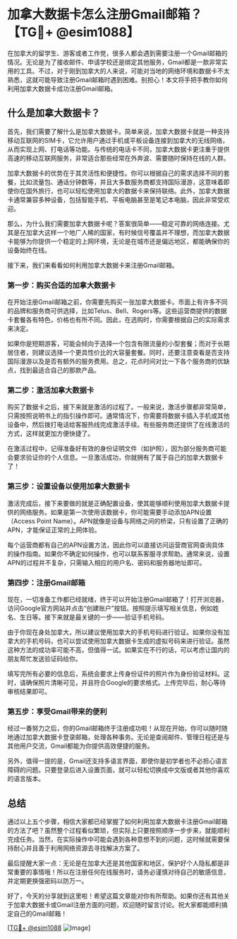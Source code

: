 # 加拿大数据卡怎么注册Gmail邮箱？【TG💪+ @esim1088】

在加拿大的留学生、游客或者工作党，很多人都会遇到需要注册一个Gmail邮箱的情况。无论是为了接收邮件、申请学校还是绑定其他服务，Gmail都是一款非常实用的工具。不过，对于刚到加拿大的人来说，可能对当地的网络环境和数据卡不太熟悉，这就可能导致注册Gmail邮箱时遇到困难。别担心！本文将手把手教你如何利用加拿大数据卡成功注册Gmail邮箱。

## 什么是加拿大数据卡？

首先，我们需要了解什么是加拿大数据卡。简单来说，加拿大数据卡就是一种支持移动互联网的SIM卡，它允许用户通过手机或平板设备连接到加拿大的无线网络，从而实现上网、打电话等功能。与传统的电话卡不同，加拿大数据卡更注重于提供高速的移动互联网服务，非常适合那些经常在外奔波、需要随时保持在线的人群。

加拿大数据卡的优势在于其灵活性和便捷性。你可以根据自己的需求选择不同的套餐，比如流量包、通话分钟数等，并且大多数服务商都支持国际漫游，这意味着即使你在国外旅行，也可以轻松使用加拿大的数据卡来保持联络。此外，加拿大数据卡通常兼容多种设备，包括智能手机、平板电脑甚至是笔记本电脑，因此非常受欢迎。

那么，为什么我们需要加拿大数据卡呢？答案很简单——稳定可靠的网络连接。尤其是在加拿大这样一个地广人稀的国家，有时候信号覆盖并不理想，而加拿大数据卡能够为你提供一个稳定的上网环境，无论是在城市还是偏远地区，都能确保你的设备始终在线。

接下来，我们来看看如何利用加拿大数据卡来注册Gmail邮箱。

### 第一步：购买合适的加拿大数据卡

在开始注册Gmail邮箱之前，你需要先购买一张加拿大数据卡。市面上有许多不同的品牌和服务商可供选择，比如Telus、Bell、Rogers等。这些运营商提供的数据卡套餐各有特色，价格也有所不同。因此，在选购时，你需要根据自己的实际需求来决定。

如果你是短期游客，可能会倾向于选择一个包含有限流量的小型套餐；而对于长期居住者，则建议选择一个更具性价比的大容量套餐。同时，还要注意查看是否支持国际漫游以及是否有额外的服务费用。总之，花点时间对比一下各个服务商的优缺点，找到最适合自己的那款产品。

### 第二步：激活加拿大数据卡

购买了数据卡之后，接下来就是激活的过程了。一般来说，激活步骤都非常简单，只需按照说明书上的指引操作即可。通常情况下，你需要将数据卡插入手机或其他设备中，然后拨打电话给客服热线完成激活手续。有些服务商还提供了在线激活的方式，这样就更加方便快捷了。

在激活过程中，记得准备好有效的身份证明文件（如护照），因为部分服务商可能会要求验证你的个人信息。一旦激活成功，你就拥有了属于自己的加拿大数据卡了！

### 第三步：设置设备以使用加拿大数据卡

激活完成后，接下来要做的就是正确配置设备，使其能够顺利使用加拿大数据卡提供的网络服务。如果是第一次使用该数据卡，你可能需要手动添加APN设置（Access Point Name）。APN就像是设备与网络之间的桥梁，只有设置了正确的APN，才能保证正常的上网体验。

每个运营商都有自己的APN设置方法，因此你可以直接访问运营商官网查询具体的操作指南。如果你不确定如何操作，也可以联系客服寻求帮助。通常来说，设置APN的过程并不复杂，只需输入相应的用户名、密码和服务器地址即可。

### 第四步：注册Gmail邮箱

现在，一切准备工作都已经就绪，终于可以开始注册Gmail邮箱了！打开浏览器，访问Google官方网站并点击“创建账户”按钮。按照提示填写相关信息，例如姓名、生日等。接下来就是最关键的一步——验证手机号码。

由于你现在身处加拿大，所以建议使用加拿大的手机号码进行验证。如果你没有加拿大的手机号码，也可以尝试使用加拿大数据卡生成的虚拟号码来进行验证。虽然这种方法的成功率可能不高，但值得一试。如果实在不行的话，可以考虑让国内的朋友帮忙发送验证码给你。

填写完所有必要的信息后，系统会要求上传身份证件的照片作为身份验证材料。这时，请确保照片清晰可见，并且符合Google的要求格式。上传完毕后，耐心等待审核结果即可。

### 第五步：享受Gmail带来的便利

经过一番努力之后，你的Gmail邮箱终于注册成功啦！从现在开始，你可以随时随地通过加拿大数据卡登录邮箱，处理各种事务。无论是查阅邮件、管理日程还是与其他用户交流，Gmail都能为你提供高效便捷的服务。

另外，值得一提的是，Gmail还支持多语言界面，即使你是初学者也不必担心语言障碍的问题。只要登录后进入设置页面，就可以轻松切换成中文版或者其他你喜欢的语言版本。

## 总结

通过以上五个步骤，相信大家都已经掌握了如何利用加拿大数据卡注册Gmail邮箱的方法了吧？虽然整个过程看似繁琐，但实际上只要按照顺序一步步来，就能顺利完成任务。当然，在实际操作中可能会遇到各种意想不到的问题，这时候就需要保持耐心并且善于利用网络资源去寻找解决方案了。

最后提醒大家一点：无论是在加拿大还是其他国家和地区，保护好个人隐私都是非常重要的事情哦！所以在注册任何在线服务时，请务必谨慎对待自己的敏感信息，并定期更换强密码以防万一。

好了，今天的分享就到这里啦！希望这篇文章能对你有所帮助。如果你还有其他关于加拿大数据卡或Gmail注册方面的问题，欢迎随时留言讨论。祝大家都能顺利搞定自己的Gmail邮箱！

[[TG💪+ @esim1088](https://t.me/s/esim1088) ![Image](https://i.postimg.cc/4NQfJmqS/Snipaste-2025-05-13-00-14-12.png)]